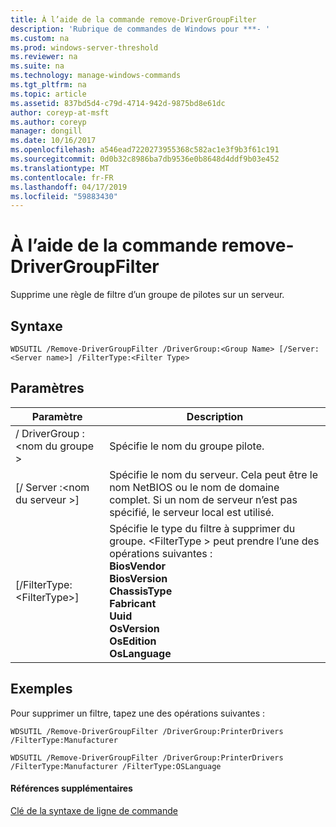 ```yaml
---
title: À l’aide de la commande remove-DriverGroupFilter
description: 'Rubrique de commandes de Windows pour ***- '
ms.custom: na
ms.prod: windows-server-threshold
ms.reviewer: na
ms.suite: na
ms.technology: manage-windows-commands
ms.tgt_pltfrm: na
ms.topic: article
ms.assetid: 837bd5d4-c79d-4714-942d-9875bd8e61dc
author: coreyp-at-msft
ms.author: coreyp
manager: dongill
ms.date: 10/16/2017
ms.openlocfilehash: a546ead7220273955368c582ac1e3f9b3f61c191
ms.sourcegitcommit: 0d0b32c8986ba7db9536e0b8648d4ddf9b03e452
ms.translationtype: MT
ms.contentlocale: fr-FR
ms.lasthandoff: 04/17/2019
ms.locfileid: "59883430"
---
```

# <a name="using-the-remove-drivergroupfilter-command"></a>À l’aide de la commande remove-DriverGroupFilter



Supprime une règle de filtre d’un groupe de pilotes sur un serveur.

## <a name="syntax"></a>Syntaxe

```
WDSUTIL /Remove-DriverGroupFilter /DriverGroup:<Group Name> [/Server:<Server name>] /FilterType:<Filter Type>
```

## <a name="parameters"></a>Paramètres

|Paramètre|Description|
|---------|-----------|
|/ DriverGroup :\<nom du groupe >|Spécifie le nom du groupe pilote.|
|[/ Server :\<nom du serveur >]|Spécifie le nom du serveur. Cela peut être le nom NetBIOS ou le nom de domaine complet. Si un nom de serveur n’est pas spécifié, le serveur local est utilisé.|
|[/FilterType:\<FilterType>]|Spécifie le type du filtre à supprimer du groupe. \<FilterType > peut prendre l’une des opérations suivantes :</br>**BiosVendor**</br>**BiosVersion**</br>**ChassisType**</br>**Fabricant**</br>**Uuid**</br>**OsVersion**</br>**OsEdition**</br>**OsLanguage**|

## <a name="BKMK_examples"></a>Exemples

Pour supprimer un filtre, tapez une des opérations suivantes :
```
WDSUTIL /Remove-DriverGroupFilter /DriverGroup:PrinterDrivers /FilterType:Manufacturer
```
```
WDSUTIL /Remove-DriverGroupFilter /DriverGroup:PrinterDrivers /FilterType:Manufacturer /FilterType:OSLanguage
```

#### <a name="additional-references"></a>Références supplémentaires

[Clé de la syntaxe de ligne de commande](command-line-syntax-key.md)